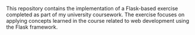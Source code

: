 This repository contains the implementation of a Flask-based exercise completed as part of my university coursework. The exercise focuses on applying concepts learned in the course related to web development using the Flask framework.
